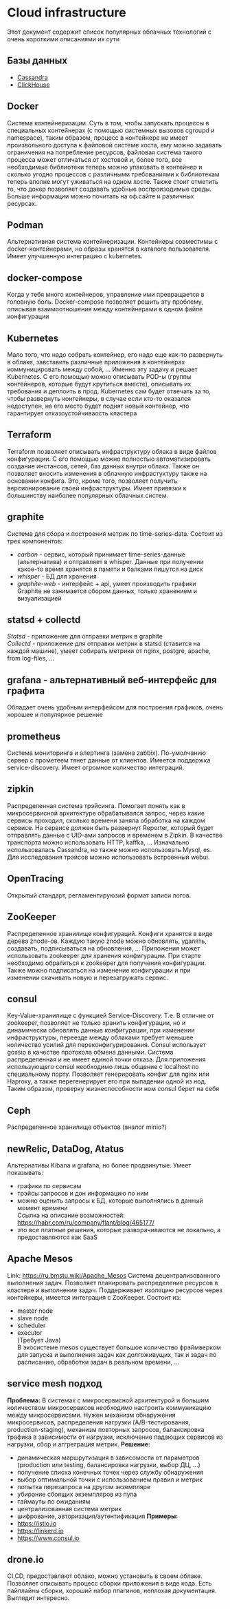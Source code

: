 # Cloud infrastructure
Этот документ содержит список популярных облачных технологий с очень короткими описаниями их сути

## Базы данных
 - [Cassandra](./dbs/cassandra.md)  
 - [ClickHouse](./dbs/clickhouse.md)  

## Docker
Система контейнеризации. Суть в том, чтобы запускать процессы в специальных контейнерах (с помощью системных вызовов cgroupd и namespace), таким образом, процесс в контейнере не имеет произвольного доступа к файловой системе хоста, ему можно задавать ограничения на потребление ресурсов, файловая система такого процесса может отличаться от хостовой и, более того, все необходимые библиотеки теперь можно упаковать в контейнер и сколько угодно процессов с различными требованиями к библиотекам теперь вполне могут уживаться на одном хосте. Также стоит отметить то, что докер позволяет создавать удобные воспроизодимые среды. Больше информации можно почитать на оф.сайте и различных ресурсах.

## Podman
Альтернативная система контейнеризации. Контейнеры совместимы с docker-контейнерами, но образы хранятся в каталоге пользователя. Имеет улучшенную интеграцию с kubernetes.

## docker-compose
Когда у тебя много контейнеров, управление ими превращается в головную боль. Docker-compose позволяет решить эту проблему, описывая взаимоотношения между контейнерами в одном файле конфигурации

## Kubernetes
Мало того, что надо собрать контейнер, его надо еще как-то развернуть в облаке, завставить различные приложения в контейнерах коммуницировать между собой, ... Именно эту задачу и решает Kubernetes. С его помощью можно описывать POD-ы (группы контейнеров, которые будут крутиться вместе), описывать их требования и деплоить в прод. Kubernetes сам будет отвечать за то, чтобы развернуть контейнеры, в случае если кто-то оказался недоступен, на его место будет поднят новый контейнер, что гарантирует отказоустойчиваость кластера

## Terraform
Terraform позволяет описывать инфраструктуру облака в виде файлов конфигурации. С его помощью можно полностью автоматизировать создание инстансов, сетей, баз данных внутри облака. Также он позволяет вносить изменения в облачную инфрастуктуру также на основании конфига. Это, кроме того, позволяет получить версионирование своей инфраструктуры. Имеет привязки к большинству наиболее популярных облачных систем.

## graphite
Система для сбора и построения метрик по time-series-data. Состоит из трех компонентов:  
- *carbon* - сервис, который принимает time-series-данные (альтернатива) и отправляет в whisper. Данные при получении какое-то время хранятся в памяти и балками пишутся на диск  
- *whisper* - БД для хранения  
- *graphite-web* - интерфейс + api, умеет производить графики  
Graphite не занимается сбором данных, только хранением и визуализацией


## statsd + collectd
*Statsd* - приложение для отправки метрик в graphite  
*Collectd* - приложение для отправки метрик в statsd (ставится на каждой машине), умеет собирать метрики от nginx, postgre, apache, from log-files, …  


## grafana - альтернативный веб-интерфейс для графита
Обладает очень удобным интерфейсом для построения графиков, очень хорошее и популярное решение  


## prometheus
Cистема мониторинга и алертинга (замена zabbix). По-умолчанию сервер с прометеем тянет данные от клиентов. Имеется поддержка service-discovery. Имеет огромное количество интеграций.


## zipkin
Распределенная система трэйсинга. Помогает понять как  в микросервисной архитектуре обрабатывался запрос, через какие сервисы проходил, сколько времени заняла обработка на каждом сервисе. На сервисе должен быть развернут Reporter, который будет отправлять данные с UID-ами запросов и временем  в Zipkin. В качестве транспорта можно использовать HTTP, kaffka, …
Изначально использовалась Cassandra, но также можно использовать Mysql, es.
Для исследования трэйсов можно использовать встроенный webui.


## OpenTracing
Открытый стандарт, регламентируюзий формат записи логов.


## ZooKeeper
Распределенное хранилище конфигураций. Конфиги хранятся в виде дерева znode-ов. Каждую такую znode можно обновлять, удалять, создавать, подписываться на обновления, …
Приложения может использовать zookeeper для хранения конфигурации. При старте необходимо обратиться к zookeeper для получения конфигурации. Также можно подписаться на изменение конфигурации и при изменении скачивать новую и перезагружать сервис.


## consul
Key-Value-хранилище с функцией Service-Discovery. Т.е. В отличие от zookeeper, позволяет не только хранить конфигурации, но и динамически обновлять данные конфигурации, при изменении инфраструктуры, переезде между облаками требует меньшее количество усилий для переконфигурирования.
Consul использует gossip в качестве протокола обмена данными. Система распределенная и не имеет единой точки отказа. Для приложения использующего consul необходимо лишь общение с localhost по специальному порту.
Позволяет генерировать конфиг для nginx или Haproxy, а также перегенерирует его при выпадении одной из нод. Таким образом, проверку жизнеспособности ном consul берет на себя


## Ceph
Распределенное хранилище объектов (аналог minio?)


## newRelic, DataDog, Atatus
Альтернативы Kibana и grafana, но более продвинутые. Умеет показывать:  
- графики по сервисам  
- трэйсы запросов и дон информацию по ним  
- можно оценить запросы к БД, которые выполнялись в данный момент времени  
Ссылка на описание возможностей: https://habr.com/ru/company/flant/blog/465177/  
 - это все платные решения, которые разворачиваются не локально, а предоставляются как SaaS  


## Apache Mesos
Link: https://ru.bmstu.wiki/Apache_Mesos
Система децентрализованного выполнения задач. Позволяет планировать распределение ресурсов в кластере и выполнение задач. Поддерживает изоляцию ресурсов через контейнеры, имеется интеграция с ZooKeeper. Состоит из:
 - master node  
 - slave node  
 - scheduler  
 - executor  
(Требует Java)  
В экосистеме mesos существует большое количество фрэймверком для запуска и выполнения задач как долгоживущих, так и задач по расписанию, обработки задач в реальном времени, …   


## service mesh подход
**Проблема:**
В системах с микросервисной архитектурой и большим количеством микросервисов необходимо настроить коммуникацию между микросервисами.
Нужен механизм обнаружения микросервисов, распределения нагрузки (A/B-тестирования, production-staging), механизм повторных запросов,
балансировка трафика в зависимости от нагрузки, исключение падающих сервисов из нагрузки, сбор и аггреграция метрик.
**Решение:**
 - динамическая маршрутизация в зависомости от параметров (production или testing, балансировка нагрузки, выбор ДЦ, ...)  
 - получение списка конечных точек через службу обнаружения  
 - выбор оптимальной точки с использованием правил и метрик  
 - попытка перезапроса на другом экземпляре  
 - убирание сбоящих экземпляров из пула  
 - таймауты по ожиданиям  
 - централизованная система метрик  
 - шифрование, авторизация/аутентификация
**Примеры:**
 - https://istio.io
 - https://linkerd.io
 - https://www.consul.io


## drone.io
CI,CD, предоставляют облако, можно установить в своем облаке. Позволяет описывать процесс сборки приложения в виде кода. Есть пайплайны сборки, хороший набор плагинов, неплохая документация. Выглядит интересно.
